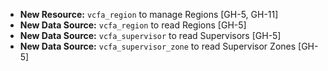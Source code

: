 - **New Resource:** `vcfa_region` to manage Regions [GH-5, GH-11]
- **New Data Source:** `vcfa_region` to read Regions [GH-5]
- **New Data Source:** `vcfa_supervisor` to read Supervisors [GH-5]
- **New Data Source:** `vcfa_supervisor_zone` to read Supervisor Zones [GH-5]

